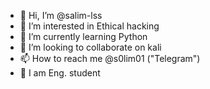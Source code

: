 - 👋 Hi, I’m @salim-lss
- 👀 I’m interested in Ethical hacking  
- 🌱 I’m currently learning Python
- 💞️ I’m looking to collaborate on kali
- 📫 How to reach me @s0lim01 ("Telegram")
- 🤖 I am Eng. student 

<!---
salim-lss/salim-lss is a ✨ special ✨ repository because its `README.md` (this file) appears on your GitHub profile.
You can click the Preview link to take a look at your changes.
--->
